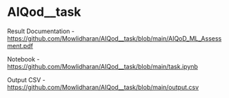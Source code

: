 # AIQod__task

Result Documentation - https://github.com/Mowlidharan/AIQod__task/blob/main/AIQoD_ML_Assessment.pdf

Notebook - https://github.com/Mowlidharan/AIQod__task/blob/main/task.ipynb

Output CSV - https://github.com/Mowlidharan/AIQod__task/blob/main/output.csv
